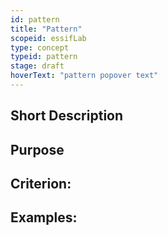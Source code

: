 ```yaml
---
id: pattern
title: "Pattern"
scopeid: essifLab
type: concept
typeid: pattern
stage: draft
hoverText: "pattern popover text"
---
```


## Short Description

## Purpose

## Criterion:

## Examples:
